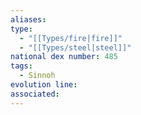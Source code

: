 ```yaml
---
aliases: 
type:
  - "[[Types/fire|fire]]"
  - "[[Types/steel|steel]]"
national dex number: 485
tags:
  - Sinnoh
evolution line: 
associated:
---
```

